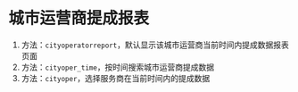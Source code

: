 # 城市运营商提成报表

1. 方法：`cityoperatorreport`，默认显示该城市运营商当前时间内提成数据报表页面
2. 方法：`cityoper_time`，按时间搜索城市运营商提成数据
3. 方法：`cityoper`，选择服务商在当前时间内的提成数据